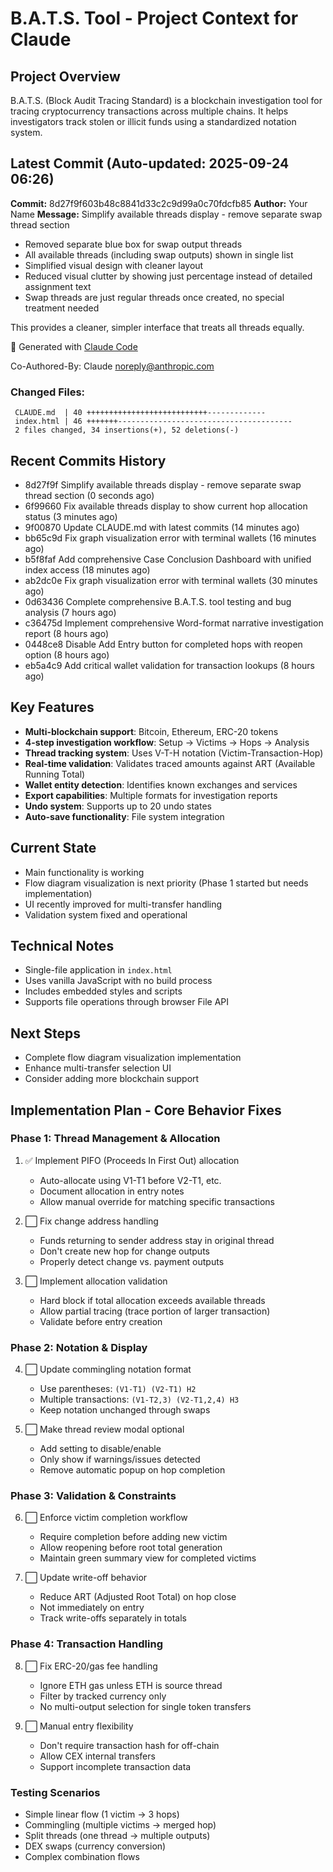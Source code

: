 # B.A.T.S. Tool - Project Context for Claude

## Project Overview
B.A.T.S. (Block Audit Tracing Standard) is a blockchain investigation tool for tracing cryptocurrency transactions across multiple chains. It helps investigators track stolen or illicit funds using a standardized notation system.

## Latest Commit (Auto-updated: 2025-09-24 06:26)

**Commit:** 8d27f9f603b48c8841d33c2c9d99a0c70fdcfb85
**Author:** Your Name
**Message:** Simplify available threads display - remove separate swap thread section

- Removed separate blue box for swap output threads
- All available threads (including swap outputs) shown in single list
- Simplified visual design with cleaner layout
- Reduced visual clutter by showing just percentage instead of detailed assignment text
- Swap threads are just regular threads once created, no special treatment needed

This provides a cleaner, simpler interface that treats all threads equally.

🤖 Generated with [Claude Code](https://claude.ai/code)

Co-Authored-By: Claude <noreply@anthropic.com>

### Changed Files:
```
 CLAUDE.md  | 40 +++++++++++++++++++++++++++-------------
 index.html | 46 +++++++---------------------------------------
 2 files changed, 34 insertions(+), 52 deletions(-)
```

## Recent Commits History

- 8d27f9f Simplify available threads display - remove separate swap thread section (0 seconds ago)
- 6f99660 Fix available threads display to show current hop allocation status (3 minutes ago)
- 9f00870 Update CLAUDE.md with latest commits (14 minutes ago)
- bb65c9d Fix graph visualization error with terminal wallets (16 minutes ago)
- b5f8faf Add comprehensive Case Conclusion Dashboard with unified index access (18 minutes ago)
- ab2dc0e Fix graph visualization error with terminal wallets (30 minutes ago)
- 0d63436 Complete comprehensive B.A.T.S. tool testing and bug analysis (7 hours ago)
- c36475d Implement comprehensive Word-format narrative investigation report (8 hours ago)
- 0448ce8 Disable Add Entry button for completed hops with reopen option (8 hours ago)
- eb5a4c9 Add critical wallet validation for transaction lookups (8 hours ago)

## Key Features
- **Multi-blockchain support**: Bitcoin, Ethereum, ERC-20 tokens
- **4-step investigation workflow**: Setup → Victims → Hops → Analysis
- **Thread tracking system**: Uses V-T-H notation (Victim-Transaction-Hop)
- **Real-time validation**: Validates traced amounts against ART (Available Running Total)
- **Wallet entity detection**: Identifies known exchanges and services
- **Export capabilities**: Multiple formats for investigation reports
- **Undo system**: Supports up to 20 undo states
- **Auto-save functionality**: File system integration

## Current State
- Main functionality is working
- Flow diagram visualization is next priority (Phase 1 started but needs implementation)
- UI recently improved for multi-transfer handling
- Validation system fixed and operational

## Technical Notes
- Single-file application in `index.html`
- Uses vanilla JavaScript with no build process
- Includes embedded styles and scripts
- Supports file operations through browser File API

## Next Steps
- Complete flow diagram visualization implementation
- Enhance multi-transfer selection UI
- Consider adding more blockchain support

## Implementation Plan - Core Behavior Fixes

### Phase 1: Thread Management & Allocation
1. ✅ Implement PIFO (Proceeds In First Out) allocation
   - Auto-allocate using V1-T1 before V2-T1, etc.
   - Document allocation in entry notes
   - Allow manual override for matching specific transactions

2. ⬜ Fix change address handling
   - Funds returning to sender address stay in original thread
   - Don't create new hop for change outputs
   - Properly detect change vs. payment outputs

3. ⬜ Implement allocation validation
   - Hard block if total allocation exceeds available threads
   - Allow partial tracing (trace portion of larger transaction)
   - Validate before entry creation

### Phase 2: Notation & Display
4. ⬜ Update commingling notation format
   - Use parentheses: `(V1-T1) (V2-T1) H2`
   - Multiple transactions: `(V1-T2,3) (V2-T1,2,4) H3`
   - Keep notation unchanged through swaps

5. ⬜ Make thread review modal optional
   - Add setting to disable/enable
   - Only show if warnings/issues detected
   - Remove automatic popup on hop completion

### Phase 3: Validation & Constraints
6. ⬜ Enforce victim completion workflow
   - Require completion before adding new victim
   - Allow reopening before root total generation
   - Maintain green summary view for completed victims

7. ⬜ Update write-off behavior
   - Reduce ART (Adjusted Root Total) on hop close
   - Not immediately on entry
   - Track write-offs separately in totals

### Phase 4: Transaction Handling
8. ⬜ Fix ERC-20/gas fee handling
   - Ignore ETH gas unless ETH is source thread
   - Filter by tracked currency only
   - No multi-output selection for single token transfers

9. ⬜ Manual entry flexibility
   - Don't require transaction hash for off-chain
   - Allow CEX internal transfers
   - Support incomplete transaction data

### Testing Scenarios
- Simple linear flow (1 victim → 3 hops)
- Commingling (multiple victims → merged hop)
- Split threads (one thread → multiple outputs)
- DEX swaps (currency conversion)
- Complex combination flows

